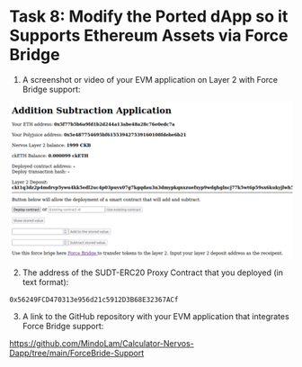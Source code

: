 # Task 8: Modify the Ported dApp so it Supports Ethereum Assets via Force Bridge

1) A screenshot or video of your EVM application on Layer 2 with Force Bridge support:

![](./forcebridge.png)

2) The address of the SUDT-ERC20 Proxy Contract that you deployed (in text format):
```
0x56249FCD470313e956d21c5912D3B68E32367ACf
```

3) A link to the GitHub repository with your EVM application that integrates Force Bridge support:

https://github.com/MindoLam/Calculator-Nervos-Dapp/tree/main/ForceBride-Support

